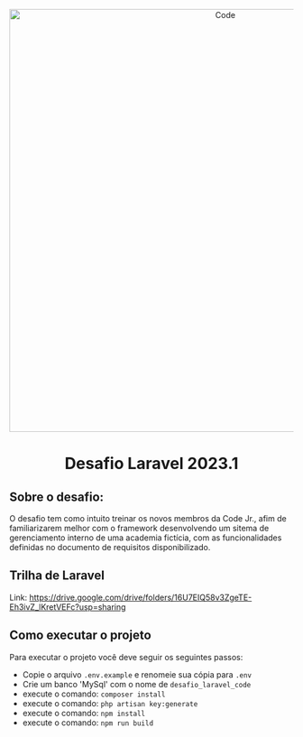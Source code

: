 <p align="center"><a href="https://codejr.com.br/" target="_blank"><img src="https://codejr.com.br/wp-content/uploads/elementor/thumbs/Da-uma-olhada-no-design-que-eu-fiz-no-Canva-e1631206678162-pcvbl6lcx3mwo97eg0q4yn4zchcokysbd7aoauowe8.png" width="750" alt="Code"></a></p>

<h1 align="center">
    Desafio Laravel 2023.1
</h1>

## Sobre o desafio:

O desafio tem como intuito treinar os novos membros da Code Jr., afim de familiarizarem melhor com o framework desenvolvendo um sitema de gerenciamento interno de uma academia fictícia, com as funcionalidades definidas no documento de requisitos disponibilizado.

## Trilha de Laravel

Link: <a href="https://drive.google.com/drive/folders/16U7EIQ58v3ZgeTE-Eh3ivZ_lKretVEFc?usp=sharing">https://drive.google.com/drive/folders/16U7EIQ58v3ZgeTE-Eh3ivZ_lKretVEFc?usp=sharing</a>

## Como executar o projeto

Para executar o projeto você deve seguir os seguintes passos:

- Copie o arquivo `.env.example` e renomeie sua cópia para `.env`
- Crie um banco 'MySql' com o nome de `desafio_laravel_code`
- execute o comando: ```composer install```
- execute o comando: ```php artisan key:generate``` 
- execute o comando: ```npm install```
- execute o comando: ```npm run build```
